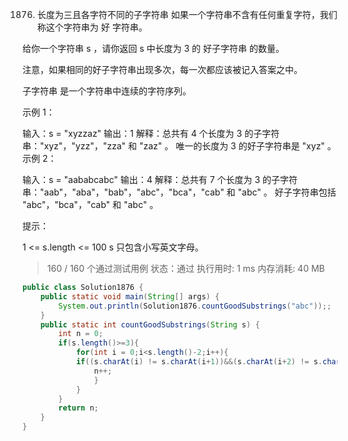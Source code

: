 1876. 长度为三且各字符不同的子字符串
如果一个字符串不含有任何重复字符，我们称这个字符串为 好 字符串。

给你一个字符串 s ，请你返回 s 中长度为 3 的 好子字符串 的数量。

注意，如果相同的好子字符串出现多次，每一次都应该被记入答案之中。

子字符串 是一个字符串中连续的字符序列。

 

示例 1：

输入：s = "xyzzaz"
输出：1
解释：总共有 4 个长度为 3 的子字符串："xyz"，"yzz"，"zza" 和 "zaz" 。
唯一的长度为 3 的好子字符串是 "xyz" 。
示例 2：

输入：s = "aababcabc"
输出：4
解释：总共有 7 个长度为 3 的子字符串："aab"，"aba"，"bab"，"abc"，"bca"，"cab" 和 "abc" 。
好子字符串包括 "abc"，"bca"，"cab" 和 "abc" 。
 

提示：

1 <= s.length <= 100
s​​​​​​ 只包含小写英文字母。

> 160 / 160 个通过测试用例
> 状态：通过
> 执行用时: 1 ms
> 内存消耗: 40 MB

```java
public class Solution1876 {
    public static void main(String[] args) {
        System.out.println(Solution1876.countGoodSubstrings("abc"));;
    }
    public static int countGoodSubstrings(String s) {
        int n = 0;
        if(s.length()>=3){
            for(int i = 0;i<s.length()-2;i++){
            if((s.charAt(i) != s.charAt(i+1))&&(s.charAt(i+2) != s.charAt(i+1))&&(s.charAt(i) != s.charAt(i+2))){
                n++;
                }
            }
        }
        return n;
    }
}
```
